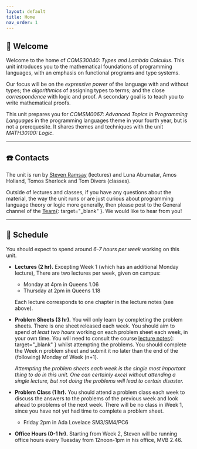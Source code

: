 ```yaml
---
layout: default
title: Home
nav_order: 1
---
```


## :wave: Welcome

Welcome to the home of *COMS30040: Types and Lambda Calculus*.  This unit introduces you to the mathematical foundations of programming languages, with an emphasis on functional programs and type systems.  

Our focus will be on the *expressive power* of the language with and without types; the *algorithmics* of assigning types to terms; and the close *correspondence* with logic and proof.  A secondary goal is to teach you to write mathematical proofs.

This unit prepares you for *COMSM0067: Advanced Topics in Programming Languages* in the programming languages theme in your fourth year, but is not a prerequesite.  It shares themes and techniques with the unit *MATH30100: Logic*.

* * *

## :telephone: Contacts

The unit is run by [Steven Ramsay][1] (lectures) and Luna Abumatar, Amos Holland, Tomos Sherlock and Tom Divers (classes).

[1]: https://sjrsay.github.io

Outside of lectures and classes, if you have any questions about the material, the way the unit runs or are just curious about programming language theory or logic more generally, then please post to the General channel of the [Team](https://teams.microsoft.com/l/channel/19%3AmqnhGdYxFVZnIkAmCpOFOnM_OjWSvbtbcQwIzAA4gg81%40thread.tacv2/General?groupId=afade0de-43f6-49e7-9b2c-f875492929a1&tenantId=b2e47f30-cd7d-4a4e-a5da-b18cf1a4151b){: target="_blank" }.  We would like to hear from you!

* * *

## :date: Schedule

You should expect to spend around *6-7 hours per week* working on this unit.

  * __Lectures (2 hr).__ Excepting Week 1 (which has an additional Monday lecture), There are two lectures per week, given on campus:
      - Monday at 4pm in Queens 1.06
      - Thursday at 2pm in Queens 1.18
    
    Each lecture corresponds to one chapter in the lecture notes (see above).
 
  * __Problem Sheets (3 hr).__ You will only learn by completing the problem sheets.  There is one sheet released each week.  You should aim to spend *at least two hours* working on each problem sheet each week, in your own time.  You will need to consult the course [lecture notes](assets/notes.pdf){: target="_blank" } whilst attempting the problems.  You should complete the Week n problem sheet and submit it no later than the end of the (following) Monday of Week (n+1).
  
      *Attempting the problem sheets each week is the single most important thing to do in this unit.  One can certainly excel without attending a single lecture, but not doing the problems will lead to certain disaster.*

<!-- Please submit your work by email with subject "[TLC] Week N", where N is the number of the week containing the deadline (usually this will be the current week).  So, the first sheet should be submitted with subject "[TLC] Week 2".  To see who you should submit it to, consult your timetable:

- If you are in Group 1 (Ada Lovelace SM4), please email (a scan/photo/image/pdf) to Amos Holland (amos.holland.2021).
- If you are in Group 2 (Ada Lovelace SM3), please email (a scan/photo/image/pdf) to Rose Hudson (cv21874).
- If you are in Group 3 (Ada Lovelace PC6), please email (a scan/photo/image/pdf) to Charlie Walpole (op18921). -->
    
  * __Problem Class (1 hr).__ You should attend a problem class each week to discuss the answers to the problems of the previous week and look ahead to problems of the next week.  There will be no class in Week 1, since you have not yet had time to complete a problem sheet.
     - Friday 2pm in Ada Lovelace SM3/SM4/PC6
   
  * __Office Hours (0-1 hr).__ Starting from Week 2, Steven will be running office hours every Tuesday from 12noon-1pm in his office, MVB 2.46.  
  
<!-- The TAs will be running office hours every Friday from 4pm-5pm in their office, 81 Woodland Rd, room 1.05: opposite MVB, the staircase next to the bus stop, go up the stairs, all the way into the garden, then Sam will let you in the back door. -->

